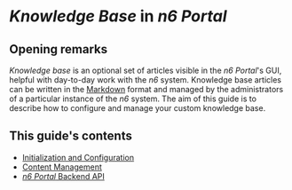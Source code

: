 # _Knowledge Base_ in _n6 Portal_

## Opening remarks

*Knowledge base* is an optional set of articles visible in the *n6 Portal*'s GUI, helpful with day-to-day work with the _n6_ system. Knowledge base articles can be written in the [Markdown](https://en.wikipedia.org/wiki/Markdown) format and managed by the administrators of a particular instance of the _n6_ system. The aim of this guide is to describe how to configure and manage your custom knowledge base.

## This guide's contents

- [Initialization and Configuration](config.md)
- [Content Management](management.md)
- [*n6 Portal* Backend API](backend_api.md)
